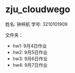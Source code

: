 # zju_cloudwego

姓名: 钟梓航
学号: 3210101909

文件夹：
- hw1: 9月4日作业
- hw2: 9月5日作业
- hw3: 9月6日作业
- hw4: 9月7日作业
